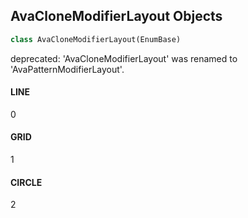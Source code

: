 ## AvaCloneModifierLayout Objects

```python
class AvaCloneModifierLayout(EnumBase)
```

deprecated: 'AvaCloneModifierLayout' was renamed to 'AvaPatternModifierLayout'.

<a id="unreal.AvaCloneModifierLayout.LINE"></a>

#### LINE

0

<a id="unreal.AvaCloneModifierLayout.GRID"></a>

#### GRID

1

<a id="unreal.AvaCloneModifierLayout.CIRCLE"></a>

#### CIRCLE

2

<a id="unreal.AvaPatternModifierAxis"></a>